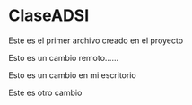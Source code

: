 # ClaseADSI

Este es el primer archivo creado en el proyecto

Esto es un cambio remoto......

Esto es un cambio en mi escritorio

Este es otro cambio 